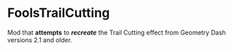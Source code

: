 # FoolsTrailCutting
Mod that **attempts** to ***recreate*** the Trail Cutting effect from Geometry Dash versions 2.1 and older.
